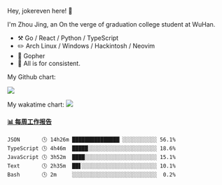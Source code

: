 Hey, jokereven here! 👋

I'm Zhou Jing, an On the verge of graduation college student at WuHan.

-   :hammer_and_pick: Go / React / Python / TypeScript
-   :pencil2: Arch Linux / Windows / Hackintosh / Neovim
-   :seedling: Gopher
-   :thought_balloon: All is for consistent.

My Github chart:

![](https://ghchart.rshah.org/JonnieWayy)

My wakatime chart:
![](https://wakatime.com/share/@jokereven/1679dc82-4bf9-4b63-9203-390d608503de.png)

<!-- waka-box start -->
#### <a href="https://gist.github.com/9f8118785e2d128d746db5f61b0e0a2a" target="_blank">📊 每周工作报告</a>
```text
JSON       🕓 14h26m ███████████████▏░░░░░░░░░░░ 56.1%
TypeScript 🕓 4h46m  █████░░░░░░░░░░░░░░░░░░░░░░ 18.6%
JavaScript 🕓 3h52m  ████░░░░░░░░░░░░░░░░░░░░░░░ 15.1%
Text       🕓 2h35m  ██▋░░░░░░░░░░░░░░░░░░░░░░░░ 10.1%
Bash       🕓 2m     ░░░░░░░░░░░░░░░░░░░░░░░░░░░  0.2%
```
<!-- Powered by https://github.com/journey-ad/waka-box-go . -->
<!-- waka-box end -->
